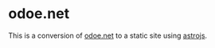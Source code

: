 # odoe.net

This is a conversion of [odoe.net](https://odoe.net) to a static site using
[astrojs](https://astro.build/).
